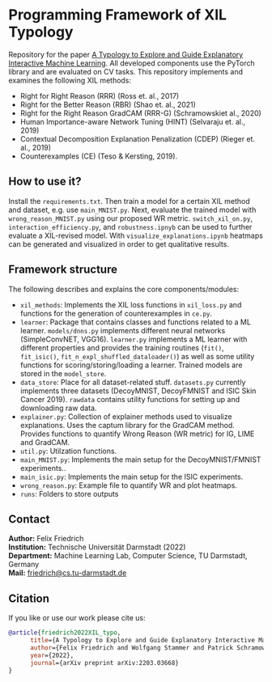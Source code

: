 <!-- #region -->
# Programming Framework of XIL Typology
Repository for the paper [A Typology to Explore and Guide Explanatory Interactive Machine Learning](https://arxiv.org/abs/2203.03668). All developed components use the PyTorch library and are evaluated on CV tasks. This repository implements and examines the following XIL methods:

* Right for Right Reason (RRR) (Ross et. al., 2017)
* Right for the Better Reason (RBR) (Shao et. al., 2021)
* Right for the Right Reason GradCAM (RRR-G) (Schramowskiet al., 2020)
* Human Importance-aware Network Tuning (HINT) (Selvaraju et. al., 2019)
* Contextual Decomposition Explanation Penalization (CDEP) (Rieger et. al., 2019)
* Counterexamples (CE) (Teso & Kersting, 2019).


## How to use it?
Install the `requirements.txt`. Then train a model for a certain XIL method and dataset, e.g. use `main_MNIST.py`. Next, evaluate the trained model with `wrong_reason_MNIST.py` using our proposed WR metric. `switch_xil_on.py`, `interaction_efficiency.py`, and `robustness.ipnyb` can be used to further evaluate a XIL-revised model. With `visualize_explanations.ipynb` heatmaps can be generated and visualized in order to get qualitative results.

## Framework structure
The following describes and explains the core components/modules:

* `xil_methods`: Implements the XIL loss functions in `xil_loss.py` and functions for the generation of counterexamples in `ce.py`. 
* `learner`: Package that contains classes and functions related to a ML learner. `models/dnns.py` implements different neural networks (SimpleConvNET, VGG16). `learner.py` implements a ML learner with different properties and provides the training routines (`fit()`, `fit_isic()`, `fit_n_expl_shuffled_dataloader()`) as well as some utility functions for scoring/storing/loading a learner. Trained models are stored in the `model_store`.
* `data_store`: Place for all dataset-related stuff. `datasets.py` currently implements three datasets (DecoyMNIST, DecoyFMNIST and ISIC Skin Cancer 2019). `rawdata` contains utility functions for setting up and downloading raw data. 
* `explainer.py`: Collection of explainer methods used to visualize explanations. Uses the captum library for the GradCAM method. Provides functions to quantify Wrong Reason (WR metric) for IG, LIME and GradCAM. 
* `util.py`: Utilzation functions.
* `main_MNIST.py`: Implements the main setup for the DecoyMNIST/FMNIST experiments..  
* `main_isic.py`: Implements the main setup for the ISIC experiments.
* `wrong_reason.py`: Example file to quantify WR and plot heatmaps.
* `runs`: Folders to store outputs 

## Contact
**Author:** Felix Friedrich  
**Institution:** Technische Universität Darmstadt (2022)  
**Department:** Machine Learning Lab, Computer Science, TU Darmstadt, Germany   
**Mail:** <friedrich@cs.tu-darmstadt.de>

## Citation
If you like or use our work please cite us:
```bibtex
@article{friedrich2022XIL_typo,
      title={A Typology to Explore and Guide Explanatory Interactive Machine Learning}, 
      author={Felix Friedrich and Wolfgang Stammer and Patrick Schramowski and Kristian Kersting},
      year={2022},
      journal={arXiv preprint arXiv:2203.03668}
}
```
<!-- #endregion -->

```python

```
